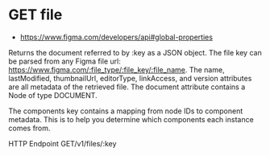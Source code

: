 # GET file

- https://www.figma.com/developers/api#global-properties

Returns the document referred to by :key as a JSON object. The file key can be parsed from any Figma file url: https://www.figma.com/:file_type/:file_key/:file_name. The name, lastModified, thumbnailUrl, editorType, linkAccess, and version attributes are all metadata of the retrieved file. The document attribute contains a Node of type DOCUMENT.

The components key contains a mapping from node IDs to component metadata. This is to help you determine which components each instance comes from.

HTTP Endpoint
GET/v1/files/:key
